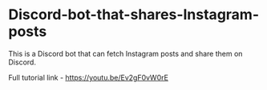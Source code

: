 # Discord-bot-that-shares-Instagram-posts
This is a Discord bot that can fetch Instagram posts and share them on Discord.

Full tutorial link - https://youtu.be/Ev2gF0vW0rE
